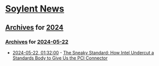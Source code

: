 # [Soylent News](../../../README.md)

## [Archives](../../index.md) for [2024](../index.md)

### [Archives](../../index.md) for [2024-05-22](index.md)

* [2024-05-22, 01:32:00](https://soylentnews.org/article.pl?sid=24/05/21/0228214&from=rss) - [The Sneaky Standard: How Intel Undercut a Standards Body to Give Us the PCI Connector](https://soylentnews.org/article.pl?sid=24/05/21/0228214&from=rss)
